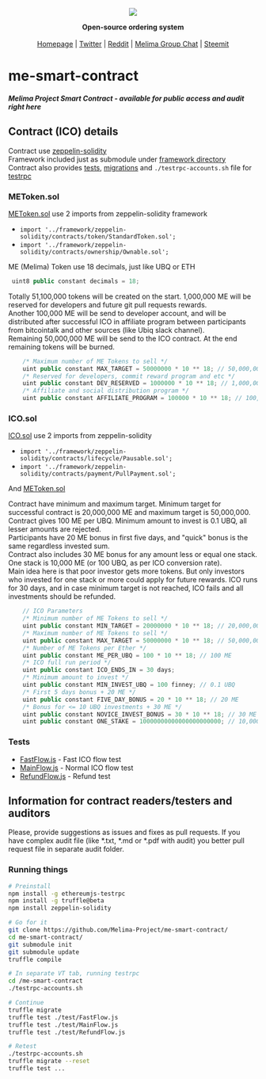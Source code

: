 <p align="center"><a href="https://melima.me/"><img src="https://avatars2.githubusercontent.com/u/29970755?v=4&s=140"></p></a><p align="center"><strong>Open-source ordering system</strong><br><br> <a href="https://melima.me/">Homepage</a> | <a href="https://twitter.com/Melima_Project">Twitter</a> | <a href="https://www.reddit.com/r/melima/">Reddit</a> | <a href="https://chat.melima.me/">Melima Group Chat</a> | <a href="https://steemit.com/@melima">Steemit</a></p>

# me-smart-contract
##### Melima Project Smart Contract - available for public access and audit right here

## Contract (ICO) details
Contract use [zeppelin-solidity](https://github.com/OpenZeppelin/zeppelin-solidity)  
Framework included just as submodule under [framework directory](https://github.com/Melima-Project/me-smart-contract/tree/master/framework)  
Contract also provides [tests](https://github.com/Melima-Project/me-smart-contract/tree/master/test), [migrations](https://github.com/Melima-Project/me-smart-contract/tree/master/migrations) and `./testrpc-accounts.sh` file for [testrpc](https://github.com/ethereumjs/testrpc)  

### METoken.sol
[METoken.sol](https://github.com/Melima-Project/me-smart-contract/blob/master/contracts/METoken.sol) use 2 imports from zeppelin-solidity framework
- `import '../framework/zeppelin-solidity/contracts/token/StandardToken.sol';`
- `import '../framework/zeppelin-solidity/contracts/ownership/Ownable.sol';`

ME (Melima) Token use 18 decimals, just like UBQ or ETH

```javascript
 uint8 public constant decimals = 18;
```

Totally 51,100,000 tokens will be created on the start. 1,000,000 ME will be reserved for developers and future git pull requests rewards.  
Another 100,000 ME will be send to developer account, and will be distributed after successful ICO in affiliate program between participants from bitcointalk and other sources (like Ubiq slack channel).  
Remaining 50,000,000 ME will be send to the ICO contract. At the end remaining tokens will be burned.

```javascript
    /* Maximum number of ME Tokens to sell */    
    uint public constant MAX_TARGET = 50000000 * 10 ** 18; // 50,000,000 ME    
    /* Reserved for developers, commit reward program and etc */    
    uint public constant DEV_RESERVED = 1000000 * 10 ** 18; // 1,000,000 ME    
    /* Affiliate and social distribution program */    
    uint public constant AFFILIATE_PROGRAM = 100000 * 10 ** 18; // 100,000 ME 
```
### ICO.sol
[ICO.sol](https://github.com/Melima-Project/me-smart-contract/blob/master/contracts/ICO.sol) use 2 imports from zeppelin-solidity
- `import '../framework/zeppelin-solidity/contracts/lifecycle/Pausable.sol';`
- `import '../framework/zeppelin-solidity/contracts/payment/PullPayment.sol';`

And [METoken.sol](https://github.com/Melima-Project/me-smart-contract/blob/master/contracts/METoken.sol)

Contract have minimum and maximum target. Minimum target for successful contract is 20,000,000 ME and maximum target is 50,000,000.
Contract gives 100 ME per UBQ. Minimum amount to invest is 0.1 UBQ, all lesser amounts are rejected.  
Participants have 20 ME bonus in first five days, and "quick" bonus is the same regardless invested sum.  
Contract also includes 30 ME bonus for any amount less or equal one stack. One stack is 10,000 ME (or 100 UBQ, as per ICO conversion rate).  
Main idea here is that poor investor gets more tokens. But only investors who invested for one stack or more could apply for future rewards.
ICO runs for 30 days, and in case minimum target is not reached, ICO fails and all investments should be refunded.

```javascript
    // ICO Parameters    
    /* Minimum number of ME Tokens to sell */   
    uint public constant MIN_TARGET = 20000000 * 10 ** 18; // 20,000,000 ME    
    /* Maximum number of ME Tokens to sell */    
    uint public constant MAX_TARGET = 50000000 * 10 ** 18; // 50,000,000 ME 
    /* Number of ME Tokens per Ether */    
    uint public constant ME_PER_UBQ = 100 * 10 ** 18; // 100 ME    
    /* ICO full run period */    
    uint public constant ICO_ENDS_IN = 30 days;   
    /* Minimum amount to invest */   
    uint public constant MIN_INVEST_UBQ = 100 finney; // 0.1 UBQ   
    /* First 5 days bonus + 20 ME */   
    uint public constant FIVE_DAY_BONUS = 20 * 10 ** 18; // 20 ME    
    /* Bonus for <= 10 UBQ investments + 30 ME */   
    uint public constant NOVICE_INVEST_BONUS = 30 * 10 ** 18; // 30 ME  
    uint public constant ONE_STAKE = 10000000000000000000000; // 10,000 ME
```
### Tests
- [FastFlow.js](https://github.com/Melima-Project/me-smart-contract/blob/master/test/FastFlow.js) - Fast ICO flow test
- [MainFlow.js](https://github.com/Melima-Project/me-smart-contract/blob/master/test/MainFlow.js) - Normal ICO flow test
- [RefundFlow.js](https://github.com/Melima-Project/me-smart-contract/blob/master/test/RefundFlow.js) - Refund test

## Information for contract readers/testers and auditors
Please, provide suggestions as issues and fixes as pull requests. If you have complex audit file (like *.txt, *.md or *.pdf with audit) you better pull request file in separate audit folder.

### Running things

```bash
# Preinstall
npm install -g ethereumjs-testrpc
npm install -g truffle@beta
npm install zeppelin-solidity

# Go for it
git clone https://github.com/Melima-Project/me-smart-contract/
cd me-smart-contract/
git submodule init
git submodule update
truffle compile

# In separate VT tab, running testrpc
cd /me-smart-contract
./testrpc-accounts.sh

# Continue
truffle migrate 
truffle test ./test/FastFlow.js
truffle test ./test/MainFlow.js
truffle test ./test/RefundFlow.js

# Retest
./testrpc-accounts.sh
truffle migrate --reset
truffle test ...
```


